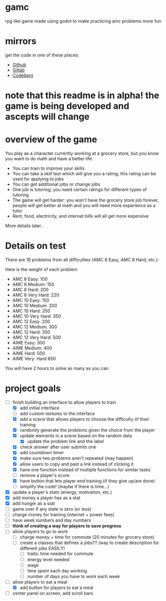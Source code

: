 # gamc

rpg like game made using godot to make practicing amc problems more fun

# mirrors

get the code in one of these places:

- [Github](https://github.com/bkf2020/gamc)
- [Gitlab](https://gitlab.com/bkf2020/gamc)
- [Codeberg](https://codeberg.org/bkf2020/gamc)

# note that this readme is in alpha! the game is being developed and ascepts will change

# overview of the game
You play as a character currently working at a grocery store, but
you know you want to do math and have a better life.

- You can train to improve your skills
- You can take a skill test which will give you a rating; this rating can be used for applying to jobs
- You can get additional jobs or change jobs
- One job is tutoring; you need certain ratings for different types of tutoring
- The game will get harder: you won't have the grocery store job forever, people will get better at math and you will need more experience as a tutor
- Rent, food, electricity, and internet bills will all get more expensive

More details later..

# Details on test

There are 16 problems from all difficulties (AMC 8 Easy, AMC 8 Hard, etc.):

Here is the weight of each problem
- AMC 8 Easy: 100
- AMC 8 Medium: 150
- AMC 8 Hard: 200
- AMC 8 Very Hard: 220
- AMC 10 Easy: 150
- AMC 10 Medium: 200
- AMC 10 Hard: 250
- AMC 10 Very Hard: 350
- AMC 12 Easy: 200
- AMC 12 Medium: 300
- AMC 12 Hard: 350
- AMC 12 Very Hard: 500
- AIME Easy: 300
- AIME Medium: 400
- AIME Hard: 500
- AIME Very: Hard 650

You will have 2 hours to solve as many as you can.

# project goals
- [ ] finish building an interface to allow players to train
	- [x] add initial interface
	- [ ] add custom textures to the interface
	- [x] add a scene that allows players to choose the difficulty of their training
	- [x] randomly generate the problems given the choice from the player
	- [x] update elements in a scene based on the random data
		- [x] update the problem link and the label
	- [x] check answer after user submits one
	- [x] add countdown timer
	- [x] make sure two problems aren't repeated (may happen)
	- [x] allow users to copy and past a link instead of clicking it
	- [x] have one function instead of multiple functions for similar tasks
	- [ ] remove a player's score
	- [x] have button that lets player end training (if they give up/are done)
	- [ ] simplify the code! (maybe if there is time...)
- [x] update a player's stats (energy, motivation, etc.)
- [x] add money a player has as a stat
- [x] add hunger as a stat
- [ ] game over if any state is zero (or less)
- [ ] charge money for training (internet + power fees)
- [ ] have week numbers and day numbers
- [ ] **think of creating a way for players to save progress**
- [ ] allow players to go to work
	- [ ] charge money + time for commute (20 minutes for grocery store)
	- [ ] create a classes that defines a jobs?? (way to create description for different jobs EASILY)
		- [ ] traits: time needed for commute
		- [ ] energy level needed
		- [ ] wage
		- [ ] time spent each day working
		- [ ] number of days you have to work each week
- [ ] allow players to eat a meal
	- [x] add button for players to eat a meal
- [ ] center panel on screen, add scroll bars
